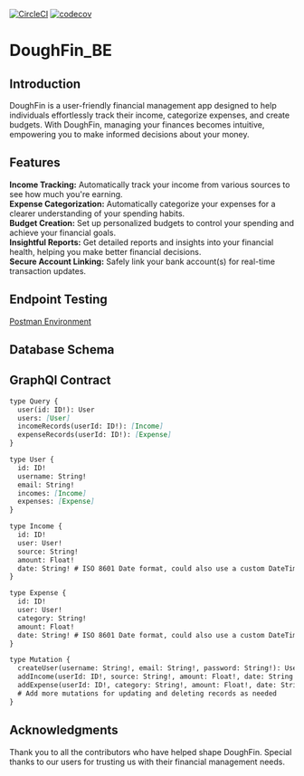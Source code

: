 [![CircleCI](https://dl.circleci.com/status-badge/img/circleci/WXEwfuoM597QozGdHetyDZ/Du1HZAdf61CK4fAZiD2Tdm/tree/main.svg?style=svg)](https://dl.circleci.com/status-badge/redirect/circleci/WXEwfuoM597QozGdHetyDZ/Du1HZAdf61CK4fAZiD2Tdm/tree/main)
[![codecov](https://codecov.io/gh/DoughFin/DoughFin_BE/graph/badge.svg?token=QEGE6K2HA9)](https://codecov.io/gh/DoughFin/DoughFin_BE)
# DoughFin_BE

## Introduction
DoughFin is a user-friendly financial management app designed to help individuals effortlessly track their income, categorize expenses, and create budgets. With DoughFin, managing your finances becomes intuitive, empowering you to make informed decisions about your money.

## Features
**Income Tracking:** Automatically track your income from various sources to see how much you're earning.<br>
**Expense Categorization:** Automatically categorize your expenses for a clearer understanding of your spending habits.<br>
**Budget Creation:** Set up personalized budgets to control your spending and achieve your financial goals.<br>
**Insightful Reports:** Get detailed reports and insights into your financial health, helping you make better financial decisions.<br>
**Secure Account Linking:** Safely link your bank account(s) for real-time transaction updates.

## Endpoint Testing
[Postman Environment](https://turing-school-of-software-and-design-student-plan-team-2.postman.co/workspace/8ddf4dac-97e4-442b-8e86-5b3d49e18134)

## Database Schema

## GraphQl Contract
```markdown
type Query {
  user(id: ID!): User
  users: [User]
  incomeRecords(userId: ID!): [Income]
  expenseRecords(userId: ID!): [Expense]
}

type User {
  id: ID!
  username: String!
  email: String!
  incomes: [Income]
  expenses: [Expense]
}

type Income {
  id: ID!
  user: User!
  source: String!
  amount: Float!
  date: String! # ISO 8601 Date format, could also use a custom DateTime scalar type
}

type Expense {
  id: ID!
  user: User!
  category: String!
  amount: Float!
  date: String! # ISO 8601 Date format, could also use a custom DateTime scalar type
}

type Mutation {
  createUser(username: String!, email: String!, password: String!): User
  addIncome(userId: ID!, source: String!, amount: Float!, date: String!): Income
  addExpense(userId: ID!, category: String!, amount: Float!, date: String!): Expense
  # Add more mutations for updating and deleting records as needed
}
```

## Acknowledgments
Thank you to all the contributors who have helped shape DoughFin.
Special thanks to our users for trusting us with their financial management needs.
